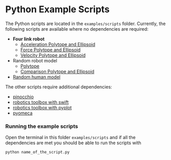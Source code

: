 # Python Example Scripts

The Python scripts are located in the `examples/scripts` folder.
Currently, the following scripts are available where no dependencies are required:
- **Four link robot**
    - [Acceleration Polytope and Ellipsoid](4dof_robot_examples/acceleration_capacity.py)
    - [Force Polytope and Ellipsoid](4dof_robot_examples/velocity_capacity.py)
    - [Velocity Polytope and Ellipsoid](4dof_robot_examples/velocity_capacity.py)
- Random robot model
    - [Polytope](robot_random_model.py)
    - [Comparison Polytope and Ellipsoid](robot_random_polytope_ellispoid.py)
- [Random human model](human_random_model.py)

The other scripts require additional dependencies:
- [pinocchio](pinocchio.py)
- [robotics toolbox with swift](robotics_toolbox_swift.py)
- [robotics toolbox with pyplot](robotics_toolbox_pyplot.py)
- [pyomeca](pyomeca.py)


### Running the example scripts

Open the terminal in this folder `examples/scripts` and if all the dependencies are met you should be able to run the scripts with
```
python name_of_the_script.py
```